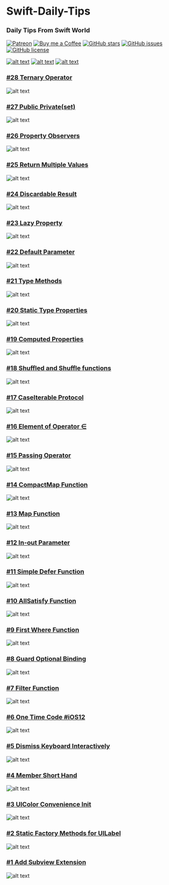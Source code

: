 # Swift-Daily-Tips

### Daily Tips From Swift World
[![Patreon](https://img.shields.io/badge/patreon-donate-green.svg)](https://patreon.com/SwiftDailyTips) [![Buy me a Coffee](https://img.shields.io/badge/buy%20me%20a%20coffee-donate-green.svg)](https://buymeacoffee.com/SwiftDailyTips) [![GitHub stars](https://img.shields.io/github/stars/MobileTipsters/Swift-Daily-Tips.svg)](https://github.com/MobileTipsters/Swift-Daily-Tips/stargazers) [![GitHub issues](https://img.shields.io/github/issues/MobileTipsters/Swift-Daily-Tips.svg)](https://github.com/MobileTipsters/Swift-Daily-Tips/issues) [![GitHub license](https://img.shields.io/github/license/MobileTipsters/Swift-Daily-Tips.svg)](https://github.com/MobileTipsters/Swift-Daily-Tips)

[![alt text][TwitterIcon]][Twitter]
[![alt text][InstagramIcon]][Instagram]
[![alt text][TelegramIcon]][Telegram]

[TwitterIcon]: /icons/twitter.png (twitter)
[InstagramIcon]: /icons/instagram.png (instagram)
[TelegramIcon]: /icons/telegram.png (telegram)

[Twitter]: https://www.twitter.com/SwiftDailyTips
[Instagram]: https://www.instagram.com/SwiftDailyTips
[Telegram]: https://t.me/SwiftDailyTips

### [#28 Ternary Operator](/codes/TernaryOperator.swift)
![alt text][TernaryOperator]

### [#27 Public Private(set)](/codes/PublicPrivateSet.swift)
![alt text][PublicPrivateSet]

### [#26 Property Observers](/codes/PropertyObservers.swift)
![alt text][PropertyObservers]

### [#25 Return Multiple Values](/codes/ReturnMultipleValues.swift)
![alt text][ReturnMultipleValues]

### [#24 Discardable Result](/codes/DiscardableResult.swift)
![alt text][DiscardableResult]

### [#23 Lazy Property](/codes/LazyProperty.swift)
![alt text][LazyProperty]

### [#22 Default Parameter](/codes/DefaultParameter.swift)
![alt text][DefaultParameter]

### [#21 Type Methods](/codes/TypeMethods.swift)
![alt text][TypeMethods]

### [#20 Static Type Properties](/codes/StaticTypeProperties.swift)
![alt text][StaticTypeProperties]

### [#19 Computed Properties](/codes/ComputedProperties.swift)
![alt text][ComputedProperties]

### [#18 Shuffled and Shuffle functions](/codes/ShuffledAndShuffleFunctions.swift)
![alt text][ShuffledAndShuffleFunctions]

### [#17 CaseIterable Protocol](/codes/CaseIterable.swift)
![alt text][CaseIterable]

### [#16 Element of Operator ∈](/codes/ElementOfOperator.swift)
![alt text][ElementOfOperator]

### [#15 Passing Operator](/codes/PassingOperator.swift)
![alt text][PassingOperator]

### [#14 CompactMap Function](/codes/CompactMapFunction.swift)
![alt text][CompactMapFunction]

### [#13 Map Function](/codes/MapFunction.swift)
![alt text][MapFunction]

### [#12 In-out Parameter](/codes/InoutParameter.swift)
![alt text][InoutParameter]

### [#11 Simple Defer Function](/codes/SimpleDefer.swift)
![alt text][SimpleDefer]

### [#10 AllSatisfy Function](/codes/AllSatisfyFunction.swift)
![alt text][AllSatisfyFunction]

### [#9 First Where Function](/codes/FirstWhere.swift)
![alt text][FirstWhere]

### [#8 Guard Optional Binding](/codes/GuardOptionalBinding.swift)
![alt text][GuardOptionalBinding]

### [#7 Filter Function](/codes/FilterFunction.swift)
![alt text][FilterFunction]

### [#6 One Time Code #iOS12](/codes/OneTimeCode.swift)
![alt text][OneTimeCode]

### [#5 Dismiss Keyboard Interactively](/codes/DismissKeyboardInteractively.swift)
![alt text][DismissKeyboardInteractively]

### [#4 Member Short Hand](/codes/MemberShortHand.swift)
![alt text][MemberShortHand]

### [#3 UIColor Convenience Init](/codes/UIColorConvenienceInit.swift)
![alt text][UIColorConvenienceInit]

### [#2 Static Factory Methods for UILabel](/codes/StaticFactoryMethodsForUILabel.swift)
![alt text][StaticFactoryMethodsForUILabel]

### [#1 Add Subview Extension](/codes/AddSubviewExtension.swift)
![alt text][AddSubviewExtension]

[AddSubviewExtension]: /screenshots/AddSubviewExtension.png
[StaticFactoryMethodsForUILabel]: /screenshots/StaticFactoryMethodsForUILabel.png
[UIColorConvenienceInit]: /screenshots/UIColorConvenienceInit.png
[MemberShortHand]: /screenshots/MemberShortHand.png
[DismissKeyboardInteractively]: /screenshots/DismissKeyboardInteractively.png
[OneTimeCode]: /screenshots/OneTimeCode.png
[FilterFunction]: /screenshots/FilterFunction.png
[GuardOptionalBinding]: /screenshots/GuardOptionalBinding.png
[FirstWhere]: /screenshots/FirstWhere.png
[AllSatisfyFunction]: /screenshots/AllSatisfyFunction.png
[SimpleDefer]: /screenshots/SimpleDefer.png
[InoutParameter]: /screenshots/InoutParameter.png
[MapFunction]: /screenshots/MapFunction.png
[CompactMapFunction]: /screenshots/CompactMapFunction.png
[PassingOperator]: /screenshots/PassingOperator.png
[ElementOfOperator]: /screenshots/ElementOfOperator.png
[CaseIterable]: /screenshots/CaseIterable.png
[ShuffledAndShuffleFunctions]: /screenshots/ShuffledAndShuffleFunctions.png
[ComputedProperties]: /screenshots/ComputedProperties.png
[StaticTypeProperties]: /screenshots/StaticTypeProperties.png
[TypeMethods]: /screenshots/TypeMethods.png
[DefaultParameter]: /screenshots/DefaultParameter.png
[LazyProperty]: /screenshots/LazyProperty.png
[DiscardableResult]: /screenshots/DiscardableResult.png
[ReturnMultipleValues]: /screenshots/ReturnMultipleValues.png
[PropertyObservers]: /screenshots/PropertyObservers.png
[PublicPrivateSet]: /screenshots/PublicPrivateSet.png
[TernaryOperator]: /screenshots/TernaryOperator.png